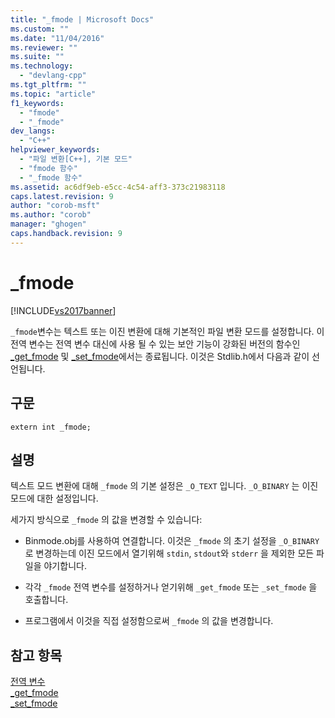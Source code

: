```yaml
---
title: "_fmode | Microsoft Docs"
ms.custom: ""
ms.date: "11/04/2016"
ms.reviewer: ""
ms.suite: ""
ms.technology: 
  - "devlang-cpp"
ms.tgt_pltfrm: ""
ms.topic: "article"
f1_keywords: 
  - "fmode"
  - "_fmode"
dev_langs: 
  - "C++"
helpviewer_keywords: 
  - "파일 변환[C++], 기본 모드"
  - "fmode 함수"
  - "_fmode 함수"
ms.assetid: ac6df9eb-e5cc-4c54-aff3-373c21983118
caps.latest.revision: 9
author: "corob-msft"
ms.author: "corob"
manager: "ghogen"
caps.handback.revision: 9
---
```

# _fmode
[!INCLUDE[vs2017banner](../assembler/inline/includes/vs2017banner.md)]

`_fmode`변수는 텍스트 또는 이진 변환에 대해 기본적인 파일 변환 모드를 설정합니다.  이 전역 변수는 전역 변수 대신에 사용 될 수 있는 보안 기능이 강화된 버전의 함수인 [\_get\_fmode](../c-runtime-library/reference/get-fmode.md) 및 [\_set\_fmode](../c-runtime-library/reference/set-fmode.md)에서는 종료됩니다.  이것은 Stdlib.h에서 다음과 같이 선언됩니다.  
  
## 구문  
  
```  
extern int _fmode;  
```  
  
## 설명  
 텍스트 모드 변환에 대해 `_fmode`  의 기본 설정은 `_O_TEXT`  입니다.  `_O_BINARY` 는 이진 모드에 대한 설정입니다.  
  
 세가지 방식으로 `_fmode` 의 값을 변경할 수 있습니다:  
  
-   Binmode.obj를 사용하여 연결합니다.  이것은 `_fmode` 의 초기 설정을 `_O_BINARY` 로 변경하는데 이진 모드에서 열기위해 `stdin`, `stdout`와 `stderr` 을 제외한 모든 파일을 야기합니다.  
  
-   각각 `_fmode` 전역 변수를 설정하거나 얻기위해 `_get_fmode` 또는 `_set_fmode` 을 호출합니다.  
  
-   프로그램에서 이것을 직접 설정함으로써 `_fmode` 의 값을 변경합니다.  
  
## 참고 항목  
 [전역 변수](../c-runtime-library/global-variables.md)   
 [\_get\_fmode](../c-runtime-library/reference/get-fmode.md)   
 [\_set\_fmode](../c-runtime-library/reference/set-fmode.md)